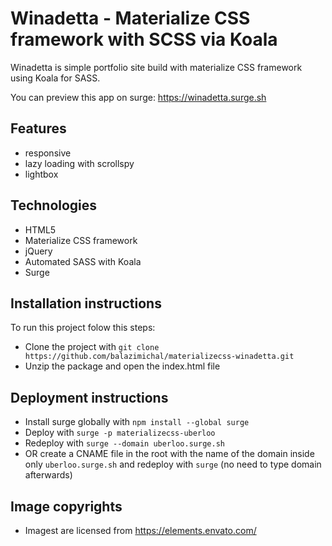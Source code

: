 # Winadetta - Materialize CSS framework with SCSS via Koala

Winadetta is simple portfolio site build with materialize CSS framework using Koala for SASS.

You can preview this app on surge: https://winadetta.surge.sh

## Features

- responsive
- lazy loading with scrollspy
- lightbox

## Technologies

- HTML5
- Materialize CSS framework
- jQuery
- Automated SASS with Koala
- Surge

## Installation instructions

To run this project folow this steps:

- Clone the project with `git clone https://github.com/balazimichal/materializecss-winadetta.git`
- Unzip the package and open the index.html file

## Deployment instructions

- Install surge globally with `npm install --global surge`
- Deploy with `surge -p materializecss-uberloo`
- Redeploy with `surge --domain uberloo.surge.sh`
- OR create a CNAME file in the root with the name of the domain inside only `uberloo.surge.sh` and redeploy with `surge` (no need to type domain afterwards)

## Image copyrights

- Imagest are licensed from https://elements.envato.com/
